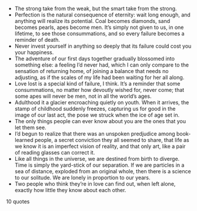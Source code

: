  - The strong take from the weak, but the smart take from the strong.
 - Perfection is the natural consequence of eternity: wait long enough, and anything will realize its potential. Coal becomes diamonds, sand becomes pearls, apes become men. It’s simply not given to us, in one lifetime, to see those consummations, and so every failure becomes a reminder of death.
 - Never invest yourself in anything so deeply that its failure could cost you your happiness.
 - The adventure of our first days together gradually blossomed into something else: a feeling I’d never had, which I can only compare to the sensation of returning home, of joining a balance that needs no adjusting, as if the scales of my life had been waiting for her all along.
 - Love lost is a special kind of failure, I think. It’s a reminder that some consummations, no matter how devoutly wished for, never come; that some apes will never be men, not in all the world’s ages.
 - Adulthood it a glacier encroaching quietly on youth. When it arrives, the stamp of childhood suddenly freezes, capturing us for good in the image of our last act, the pose we struck when the ice of age set in.
 - The only things people can ever know about you are the ones that you let them see.
 - I’d begun to realize that there was an unspoken predjudice among book-learned people, a secret conviction they all seemed to share, that life as we know it is an imperfect vision of reality, and that only art, like a pair of reading glasses can correct it.
 - Like all things in the universe, we are destined from birth to diverge. Time is simply the yard-stick of our separation. If we are particles in a sea of distance, exploded from an original whole, then there is a science to our solitude. We are lonely in proportion to our years.
 - Two people who think they’re in love can find out, when left alone, exactly how little they know about each other.

10 quotes